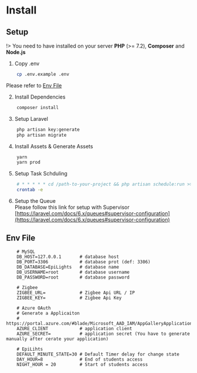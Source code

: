 # Install

## Setup
!> You need to have installed on your server **PHP** (>= 7.2), **Composer** and **Node.js**

1.  Copy .env
```bash
    cp .env.example .env
```
Please refer to [Env File](#Env-File)

2.  Install Dependencies
```bash
    composer install
```

3.  Setup Laravel
```bash
    php artisan key:generate
    php artisan migrate
```

4.  Install Assets & Generate Assets
```bash
    yarn
    yarn prod
```

5.  Setup Task Schduling
```bash
    # * * * * * cd /path-to-your-project && php artisan schedule:run >> /dev/null 2>&1
    crontab -e
```

6.  Setup the Queue <br>
Please follow this link for setup with Supervisor
[https://laravel.com/docs/6.x/queues#supervisor-configuration](https://laravel.com/docs/6.x/queues#supervisor-configuration)


## Env File
```env
    # MySQL
    DB_HOST=127.0.0.1       # database host
    DB_PORT=3306            # database prot (def: 3306)
    DB_DATABASE=EpiLights   # database name
    DB_USERNAME=root        # database username
    DB_PASSWORD=root        # database password
    
    # Zigbee
    ZIGBEE_URL=             # Zigbee Api URL / IP
    ZIGBEE_KEY=             # Zigbee Api Key
    
    # Azure OAuth
    # Generate a Applicaiton
    # https://portal.azure.com/#blade/Microsoft_AAD_IAM/AppGalleryApplicationsBlade/category/topapps
    AZURE_CLIENT            # application client
    AZURE_SECRET=           # application secret (You have to generate manually after cerate your application)
    
    # EpiLihts
    DEFAULT_MINUTE_STATE=30 # Default Timer delay for change state
    DAY_HOUR=8              # End of students access
    NIGHT_HOUR = 20         # Start of students access
```
